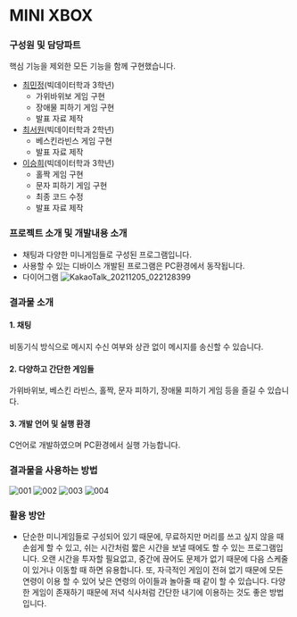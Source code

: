 # MINI XBOX

### 구성원 및 담당파트
핵심 기능을 제외한 모든 기능을 함께 구현했습니다.
- [최민정](https://github.com/choeminjeong)(빅데이터학과 3학년)
  - 가위바위보 게임 구현
  - 장애물 피하기 게임 구현
  - 발표 자료 제작
- [최서원](https://github.com/choeseowon)(빅데이터학과 2학년)
  - 베스킨라빈스 게임 구현
  - 발표 자료 제작 
- [이승희](https://github.com/dltmdgml)(빅데이터학과 3학년)
  - 홀짝 게임 구현
  - 문자 피하기 게임 구현
  - 최종 코드 수정
  - 발표 자료 제작


### 프로젝트 소개 및 개발내용 소개
- 채팅과 다양한 미니게임들로 구성된 프로그램입니다.
- 사용할 수 있는 디바이스
개발된 프로그램은 PC환경에서 동작됩니다.
- 다이어그램
![KakaoTalk_20211205_022128399](https://user-images.githubusercontent.com/52689963/144718758-f4ec0fb1-6b58-4240-bed6-7bad50a41ff8.png)


### 결과물 소개
#### 1. 채팅
비동기식 방식으로 메시지 수신 여부와 상관 없이 메시지를 송신할 수 있습니다.
#### 2. 다양하고 간단한 게임들
가위바위보, 베스킨 라빈스, 홀짝, 문자 피하기, 장애물 피하기 게임 등을 즐길 수 있습니다.
#### 3. 개발 언어 및 실행 환경
C언어로 개발하였으며 PC환경에서 실행 가능합니다.


### 결과물을 사용하는 방법
![001](https://user-images.githubusercontent.com/52689963/144717200-812b03fc-3c39-47c7-8c0c-41081dee8aaf.png)
![002](https://user-images.githubusercontent.com/52689963/144717207-1d2698f8-f389-4c8d-95a9-32405271f4e9.png)
![003](https://user-images.githubusercontent.com/52689963/144717211-b496c488-eed6-411b-b30c-5e56e93d0c9e.png)
![004](https://user-images.githubusercontent.com/52689963/144717216-fb4597b2-eeb3-4242-a063-e6da84be47c0.png)


### 활용 방안
- 단순한 미니게임들로 구성되어 있기 때문에, 무료하지만 머리를 쓰고 싶지 않을 때 손쉽게 할 수 있고, 쉬는 시간처럼 짧은 시간을 보낼 때에도 할 수 있는 프로그램입니다. 오랜 시간을 투자할 필요없고, 중간에 끊어도 문제가 없기 때문에 다음 스케줄이 있거나 이동할 때 하면 유용합니다. 또, 자극적인 게임이 전혀 없기 때문에 모든 연령이 이용 할 수 있어 낮은 연령의 아이들과 놀아줄 때 같이 할 수 있습니다. 다양한 게임이 존재하기 때문에 저녁 식사처럼 간단한 내기에 이용하는 것도 좋은 방법입니다. 
